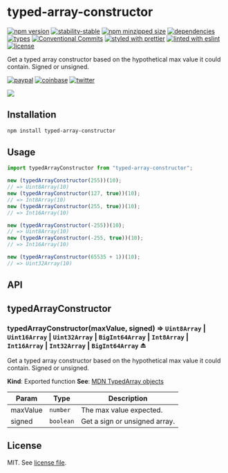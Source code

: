 # typed-array-constructor

[![npm version](https://img.shields.io/npm/v/typed-array-constructor)](https://www.npmjs.com/package/typed-array-constructor)
[![stability-stable](https://img.shields.io/badge/stability-stable-green.svg)](https://www.npmjs.com/package/typed-array-constructor)
[![npm minzipped size](https://img.shields.io/bundlephobia/minzip/typed-array-constructor)](https://bundlephobia.com/package/typed-array-constructor)
[![dependencies](https://img.shields.io/librariesio/release/npm/typed-array-constructor)](https://github.com/dmnsgn/typed-array-constructor/blob/main/package.json)
[![types](https://img.shields.io/npm/types/typed-array-constructor)](https://github.com/microsoft/TypeScript)
[![Conventional Commits](https://img.shields.io/badge/Conventional%20Commits-1.0.0-fa6673.svg)](https://conventionalcommits.org)
[![styled with prettier](https://img.shields.io/badge/styled_with-Prettier-f8bc45.svg?logo=prettier)](https://github.com/prettier/prettier)
[![linted with eslint](https://img.shields.io/badge/linted_with-ES_Lint-4B32C3.svg?logo=eslint)](https://github.com/eslint/eslint)
[![license](https://img.shields.io/github/license/dmnsgn/typed-array-constructor)](https://github.com/dmnsgn/typed-array-constructor/blob/main/LICENSE.md)

Get a typed array constructor based on the hypothetical max value it could contain. Signed or unsigned.

[![paypal](https://img.shields.io/badge/donate-paypal-informational?logo=paypal)](https://paypal.me/dmnsgn)
[![coinbase](https://img.shields.io/badge/donate-coinbase-informational?logo=coinbase)](https://commerce.coinbase.com/checkout/56cbdf28-e323-48d8-9c98-7019e72c97f3)
[![twitter](https://img.shields.io/twitter/follow/dmnsgn?style=social)](https://twitter.com/dmnsgn)

![](https://raw.githubusercontent.com/dmnsgn/typed-array-constructor/main/screenshot.gif)

## Installation

```bash
npm install typed-array-constructor
```

## Usage

```js
import typedArrayConstructor from "typed-array-constructor";

new (typedArrayConstructor(255))(10);
// => Uint8Array(10)
new (typedArrayConstructor(127, true))(10);
// => Int8Array(10)
new (typedArrayConstructor(255, true))(10);
// => Int16Array(10)

new (typedArrayConstructor(-255))(10);
// => Uint8Array(10)
new (typedArrayConstructor(-255, true))(10);
// => Int16Array(10)

new (typedArrayConstructor(65535 + 1))(10);
// => Uint32Array(10)
```

## API

<!-- api-start -->

<a name="module_typedArrayConstructor"></a>

## typedArrayConstructor

<a name="exp_module_typedArrayConstructor--typedArrayConstructor"></a>

### typedArrayConstructor(maxValue, signed) ⇒ <code>Uint8Array</code> \| <code>Uint16Array</code> \| <code>Uint32Array</code> \| <code>BigInt64Array</code> \| <code>Int8Array</code> \| <code>Int16Array</code> \| <code>Int32Array</code> \| <code>BigInt64Array</code> ⏏

Get a typed array constructor based on the hypothetical max value it could contain. Signed or unsigned.

**Kind**: Exported function
**See**: [MDN TypedArray objects](https://developer.mozilla.org/en-US/docs/Web/JavaScript/Reference/Global_Objects/TypedArray#typedarray_objects)

| Param    | Type                 | Description                   |
| -------- | -------------------- | ----------------------------- |
| maxValue | <code>number</code>  | The max value expected.       |
| signed   | <code>boolean</code> | Get a sign or unsigned array. |

<!-- api-end -->

## License

MIT. See [license file](https://github.com/dmnsgn/typed-array-constructor/blob/main/LICENSE.md).
